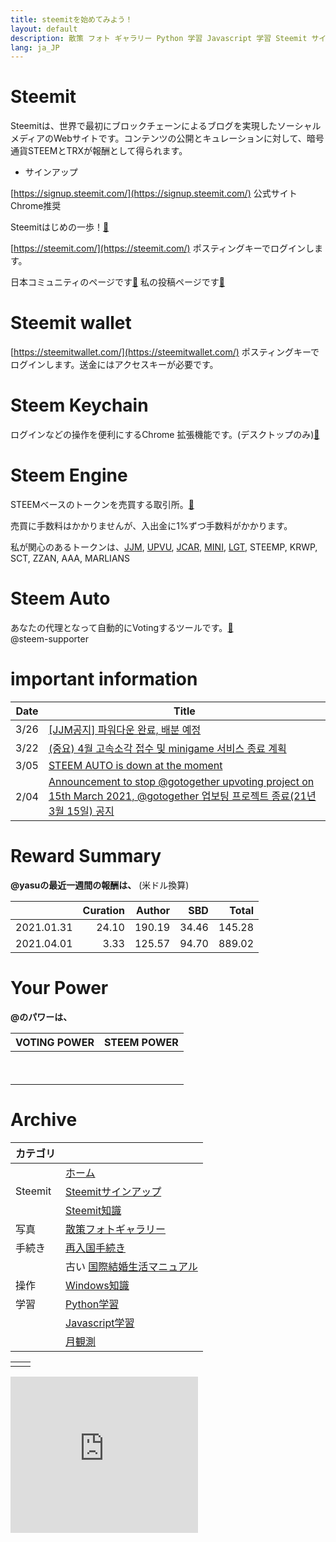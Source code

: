 ```yaml
---
title: steemitを始めてみよう！
layout: default
description: 散策 フォト ギャラリー Python 学習 Javascript 学習 Steemit サインアップ Steemit ノウハウ 再入国 手続き 国際結婚生活マニュアル
lang: ja_JP
---
```


# Steemit 
Steemitは、世界で最初にブロックチェーンによるブログを実現したソーシャルメディアのWebサイトです。コンテンツの公開とキュレーションに対して、暗号通貨STEEMとTRXが報酬として得られます。

* サインアップ

[https://signup.steemit.com/](https://signup.steemit.com/) 公式サイト Chrome推奨

Steemitはじめの一歩！[🔗](https://steemit.com/japanese/@yasu/7fuxcn-steemit)

[https://steemit.com/](https://steemit.com/) ポスティングキーでログインします。

日本コミュニティのページです[🔗](https://steemit.com/created/japanese) 私の投稿ページです[🔗](https://steemit.com/@yasu) 

# Steemit wallet

[https://steemitwallet.com/](https://steemitwallet.com/) ポスティングキーでログインします。送金にはアクセスキーが必要です。

# Steem Keychain

ログインなどの操作を便利にするChrome 拡張機能です。(デスクトップのみ)[🔗](https://chrome.google.com/webstore/detail/jhgnbkkipaallpehbohjmkbjofjdmeid)




# Steem Engine

STEEMベースのトークンを売買する取引所。[🔗](https://steem-engine.net/)

売買に手数料はかかりませんが、入出金に1%ずつ手数料がかかります。

私が関心のあるトークンは、[JJM](https://steemit.com/@virus707/posts), [UPVU](https://steemit.com/@upvu/posts), [JCAR](https://steemit.com/@jcarvoting/posts), [MINI](https://steemit.com/@minigame/posts), [LGT](https://steemit.com/@gotogether/posts), STEEMP, KRWP, SCT, ZZAN, AAA, MARLIANS

# Steem Auto

あなたの代理となって自動的にVotingするツールです。[🔗](https://steemdb.online/)  
@steem-supporter




# important information



|Date|Title|
|---|---|
|3/26|[[JJM공지] 파워다운 완료, 배분 예정](https://steemit.com/jjm/@virus707/5ydqxl-jjm)|
|3/22|[(중요) 4월 고속소각 접수 및 minigame 서비스 종료 계획](https://steemit.com/mini/@minigame/4-minigame)|
|3/05|[STEEM AUTO is down at the moment](https://steemit.com/steemauto/@steem-supporter/steem-auto-is-down-at-the-moment)|
|2/04|[Announcement to stop @gotogether upvoting project on 15th March 2021, @gotogether 업보팅 프로젝트 종료(21년 3월 15일) 공지](https://steemit.com/dblog/@gotogether/announcement-to-stop-gotogether-upvoting-project-in-15th-march-2021-gotogether-21-3-15)|

# Reward Summary

**@yasuの最近一週間の報酬は、**
(米ドル換算)

||Curation|Author|SBD|Total|
|---|---:|---:|---:|---:|
|2021.01.31|24.10|190.19|34.46|145.28|
|2021.04.01|3.33|125.57|94.70|889.02|


# Your Power

**@<a id=userName></a>のパワーは、**

|VOTING POWER|STEEM POWER|
|---|---:|
|<a id=votingPower></a>|<a id=steemPower></a>|
||<a id=sp1></a><br/><a id=sp2></a><br/><a id=sp3></a>|

# Archive

|カテゴリ||
|---|---|
||[ホーム](./)|
|Steemit|[Steemitサインアップ](./archive/steemitsignup.html)|
||[Steemit知識](./archive/steemittips.html)|
|写真|[散策フォトギャラリー](./archive/photogarally.html)|
|手続き|[再入国手続き](./archive/hikorea.html)|
||古い [国際結婚生活マニュアル](./kokusai/)|
|操作|[Windows知識](./archive/windowstips.html)|
|学習|[Python学習](./archive/python.html)|
||[Javascript学習](./archive/javascript.html)|
||[月観測](./archive/moon.html)|






<script src="https://code.jquery.com/jquery-3.2.1.slim.min.js" integrity="sha384-KJ3o2DKtIkvYIK3UENzmM7KCkRr/rE9/Qpg6aAZGJwFDMVNA/GpGFF93hXpG5KkN" crossorigin="anonymous"></script>
<script src="https://github.com/steemit/steem-js/releases/download/v0.7.7/steem.min.js"></script>
<script src="./index.js"></script>

|||
|---|---|
|||

<iframe src="https://rcm-fe.amazon-adsystem.com/e/cm?o=9&p=12&l=ur1&category=gift_certificates&banner=1SYCAVH40V67ZW41NT02&f=ifr&linkID=40cfd882496e423cc49e919f4061b488&t=ojagggyo-22&tracking_id=ojagggyo-22" width="300" height="250" scrolling="no" border="0" marginwidth="0" style="border:none;" frameborder="0"></iframe>
